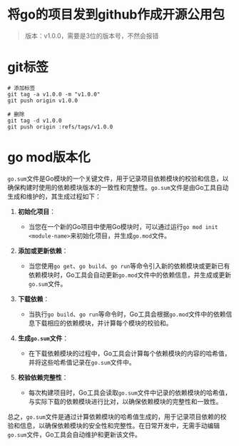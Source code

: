 # 将go的项目发到github作成开源公用包

> 版本：v1.0.0，需要是3位的版本号，不然会报错

# git标签
```
# 添加标签
git tag -a v1.0.0 -m "v1.0.0"
git push origin v1.0.0

# 删除
git tag -d v1.0.0
git push origin :refs/tags/v1.0.0
```

# go mod版本化
`go.sum`文件是Go模块的一个关键文件，用于记录项目依赖模块的校验和信息，以确保构建时使用的依赖模块版本的一致性和完整性。`go.sum`文件是由Go工具自动生成和维护的，其生成过程如下：

1. **初始化项目**：
    - 当您在一个新的Go项目中使用Go模块时，可以通过运行`go mod init <module-name>`来初始化项目，并生成`go.mod`文件。

2. **添加或更新依赖**：
    - 当您使用`go get`、`go build`、`go run`等命令引入新的依赖模块或更新已有依赖模块时，Go工具会自动更新`go.mod`文件中的依赖信息，并生成或更新`go.sum`文件。

3. **下载依赖**：
    - 当执行`go build`、`go run`等命令时，Go工具会根据`go.mod`文件中的依赖信息下载相应的依赖模块，并计算每个模块的校验和。

4. **生成`go.sum`文件**：
    - 在下载依赖模块的过程中，Go工具会计算每个依赖模块的内容的哈希值，并将这些哈希值记录在`go.sum`文件中。

5. **校验依赖完整性**：
    - 每次构建项目时，Go工具会读取`go.sum`文件中记录的依赖模块的哈希值，与实际下载的依赖模块进行比对，以确保依赖模块的完整性和一致性。

总之，`go.sum`文件是通过计算依赖模块的哈希值生成的，用于记录项目依赖的校验和信息，以确保依赖模块的安全性和完整性。在日常开发中，无需手动编辑`go.sum`文件，Go工具会自动维护和更新该文件。